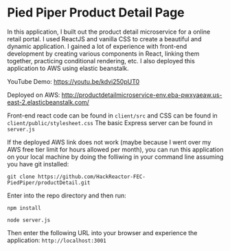 # Pied Piper Product Detail Page

In this application, I built out the product detail microservice for a online retail portal. I used ReactJS and vanilla CSS to create a beautiful and dynamic application. I gained a lot of experience with front-end development by creating various components in React, linking them together, practicing conditional rendering, etc. I also deployed this application to AWS using elastic beanstalk.

YouTube Demo: https://youtu.be/kdvi250pUT0

Deployed on AWS: http://productdetailmicroservice-env.eba-pwxyaeaw.us-east-2.elasticbeanstalk.com/

Front-end react code can be found in `client/src` and CSS can be found in `client/public/stylesheet.css`
The basic Express server can be found in `server.js`

If the deployed AWS link does not work (maybe because I went over my AWS free tier limit for hours allowed per month), you can run this application on your local machine by doing the folliwing in your command line assuming you have git installed:

`git clone https://github.com/HackReactor-FEC-PiedPiper/productDetail.git`

Enter into the repo directory and then run:

`npm install`

`node server.js`

Then enter the following URL into your browser and experience the application: `http://localhost:3001`

